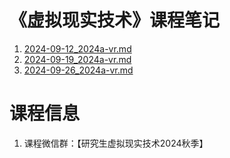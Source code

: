 # 《虚拟现实技术》课程笔记

1. [2024-09-12_2024a-vr.md](../../data/2024a-vr/2024-09-12_2024a-vr.md)
2. [2024-09-19_2024a-vr.md](../../data/2024a-vr/2024-09-19_2024a-vr.md)
3. [2024-09-26_2024a-vr.md](../../data/2024a-vr/2024-09-26_2024a-vr.md)

# 课程信息

1. 课程微信群：【研究生虚拟现实技术2024秋季】

